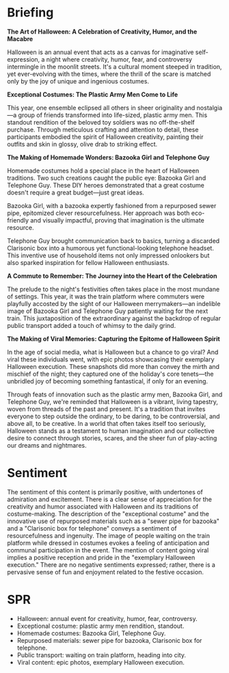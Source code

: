 # Briefing
**The Art of Halloween: A Celebration of Creativity, Humor, and the Macabre**

Halloween is an annual event that acts as a canvas for imaginative self-expression, a night where creativity, humor, fear, and controversy intermingle in the moonlit streets. It's a cultural moment steeped in tradition, yet ever-evolving with the times, where the thrill of the scare is matched only by the joy of unique and ingenious costumes.

**Exceptional Costumes: The Plastic Army Men Come to Life**

This year, one ensemble eclipsed all others in sheer originality and nostalgia—a group of friends transformed into life-sized, plastic army men. This standout rendition of the beloved toy soldiers was no off-the-shelf purchase. Through meticulous crafting and attention to detail, these participants embodied the spirit of Halloween creativity, painting their outfits and skin in glossy, olive drab to striking effect.

**The Making of Homemade Wonders: Bazooka Girl and Telephone Guy**

Homemade costumes hold a special place in the heart of Halloween traditions. Two such creations caught the public eye: Bazooka Girl and Telephone Guy. These DIY heroes demonstrated that a great costume doesn't require a great budget—just great ideas.

Bazooka Girl, with a bazooka expertly fashioned from a repurposed sewer pipe, epitomized clever resourcefulness. Her approach was both eco-friendly and visually impactful, proving that imagination is the ultimate resource.

Telephone Guy brought communication back to basics, turning a discarded Clarisonic box into a humorous yet functional-looking telephone headset. This inventive use of household items not only impressed onlookers but also sparked inspiration for fellow Halloween enthusiasts.

**A Commute to Remember: The Journey into the Heart of the Celebration**

The prelude to the night's festivities often takes place in the most mundane of settings. This year, it was the train platform where commuters were playfully accosted by the sight of our Halloween merrymakers—an indelible image of Bazooka Girl and Telephone Guy patiently waiting for the next train. This juxtaposition of the extraordinary against the backdrop of regular public transport added a touch of whimsy to the daily grind.

**The Making of Viral Memories: Capturing the Epitome of Halloween Spirit**

In the age of social media, what is Halloween but a chance to go viral? And viral these individuals went, with epic photos showcasing their exemplary Halloween execution. These snapshots did more than convey the mirth and mischief of the night; they captured one of the holiday's core tenets—the unbridled joy of becoming something fantastical, if only for an evening.

Through feats of innovation such as the plastic army men, Bazooka Girl, and Telephone Guy, we're reminded that Halloween is a vibrant, living tapestry, woven from threads of the past and present. It's a tradition that invites everyone to step outside the ordinary, to be daring, to be controversial, and above all, to be creative. In a world that often takes itself too seriously, Halloween stands as a testament to human imagination and our collective desire to connect through stories, scares, and the sheer fun of play-acting our dreams and nightmares.
# Sentiment
The sentiment of this content is primarily positive, with undertones of admiration and excitement. There is a clear sense of appreciation for the creativity and humor associated with Halloween and its traditions of costume-making. The description of the "exceptional costume" and the innovative use of repurposed materials such as a "sewer pipe for bazooka" and a "Clarisonic box for telephone" conveys a sentiment of resourcefulness and ingenuity. The image of people waiting on the train platform while dressed in costumes evokes a feeling of anticipation and communal participation in the event. The mention of content going viral implies a positive reception and pride in the "exemplary Halloween execution." There are no negative sentiments expressed; rather, there is a pervasive sense of fun and enjoyment related to the festive occasion.
# SPR
- Halloween: annual event for creativity, humor, fear, controversy.
- Exceptional costume: plastic army men rendition, standout.
- Homemade costumes: Bazooka Girl, Telephone Guy.
- Repurposed materials: sewer pipe for bazooka, Clarisonic box for telephone.
- Public transport: waiting on train platform, heading into city.
- Viral content: epic photos, exemplary Halloween execution.
